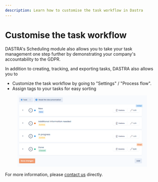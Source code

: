 ```yaml
---
description: Learn how to customise the task workflow in Dastra
---
```


# Customise the task workflow

DASTRA's Scheduling module also allows you to take your task management one step further by demonstrating your company's accountability to the GDPR.&#x20;

In addition to creating, tracking, and exporting tasks, DASTRA also allows you to&#x20;

* Customize the task workflow by going to "Settings" / "Process flow".&#x20;
* Assign tags to your tasks for easy sorting

<figure><img src="../../.gitbook/assets/image (248).png" alt=""><figcaption></figcaption></figure>

For more information, please [contact us](https://www.dastra.eu/fr/Contact?type=Demo) directly.
